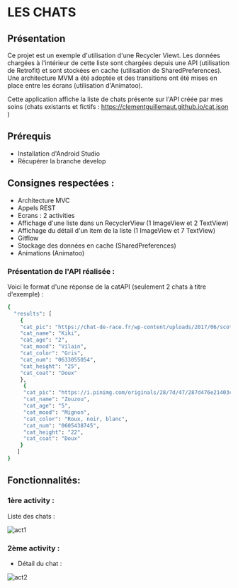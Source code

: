 # **LES CHATS**

## Présentation

Ce projet est un exemple d'utilisation d'une Recycler Viewt. Les données chargées à l'intérieur de cette liste sont chargées depuis une API (utilisation de Retrofit) et sont stockées en cache (utilisation de SharedPreferences). Une architecture MVM a été adoptée et des transitions ont été mises en place entre les écrans (utilisation d'Animatoo).

Cette application affiche la liste de chats présente sur l'API créée par mes soins (chats existants et fictifs : https://clementguillemaut.github.io/cat.json )

## Prérequis


- Installation d'Android Studio
- Récupérer la branche develop<br/>


## Consignes respectées : 

- Architecture MVC
- Appels REST
- Ecrans : 2 activities
- Affichage d'une liste dans un RecyclerView (1 ImageView et 2 TextView)
- Affichage du détail d'un item de la liste (1 ImageView et 7 TextView)
- Gitflow 
- Stockage des données en cache (SharedPreferences)
- Animations (Animatoo)

### Présentation de l'API réalisée :

Voici le format d'une réponse de la catAPI (seulement 2 chats à titre d'exemple) : 

```bash
{
  "results": [
    {
    "cat_pic": "https://chat-de-race.fr/wp-content/uploads/2017/06/scottishfold-chat-blanc-gris.jpg",
    "cat_name": "Kiki",
    "cat_age": "2",
    "cat_mood": "Vilain",
    "cat_color": "Gris",
    "cat_num": "0633055054",
    "cat_height": "25",
    "cat_coat": "Doux"
    },
     {
     "cat_pic": "https://i.pinimg.com/originals/28/7d/47/287d476e21403c4a0459102c404cc361.jpg",
     "cat_name": "Zouzou",
     "cat_age": "5",
     "cat_mood": "Mignon",
     "cat_color": "Roux, noir, blanc",
     "cat_num": "0605438745",
     "cat_height": "22",
     "cat_coat": "Doux"
    }
   ]
}
```

## Fonctionnalités: 

### 1ère activity : 

Liste des chats : 

<img src="https://image.noelshack.com/fichiers/2019/13/2/1553617661-55529868-261977718017237-3811347042098216960-n.jpg" alt="act1">

### 2ème activity :  

- Détail du chat : 

<img src="https://image.noelshack.com/fichiers/2019/13/2/1553617916-54798082-378998912687342-7830373499762900992-n.jpg" alt="act2">
